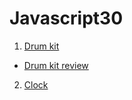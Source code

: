 # Javascript30
 
 1. [Drum kit](https://junsubaek.github.io/Javascript30/Drum%20kit/)
 * [Drum kit review](https://junsubaek.github.io/Javascript30/Drum%20kit%20review/)
 2. [Clock](https://junsubaek.github.io/Javascript30/Clock/)
